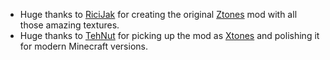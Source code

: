 + Huge thanks to [RiciJak](https://www.minecraftforum.net/members/riciJak) for creating the original [Ztones](https://www.minecraftforum.net/forums/mapping-and-modding-java-edition/minecraft-mods/2221070-ztones-v-2-2-1-decorative-blocks-16x) mod with all those amazing textures.
+ Huge thanks to [TehNut](https://www.curseforge.com/members/tehnut) for picking up the mod as [Xtones](https://www.curseforge.com/minecraft/mc-mods/xtones) and polishing it for modern Minecraft versions.
